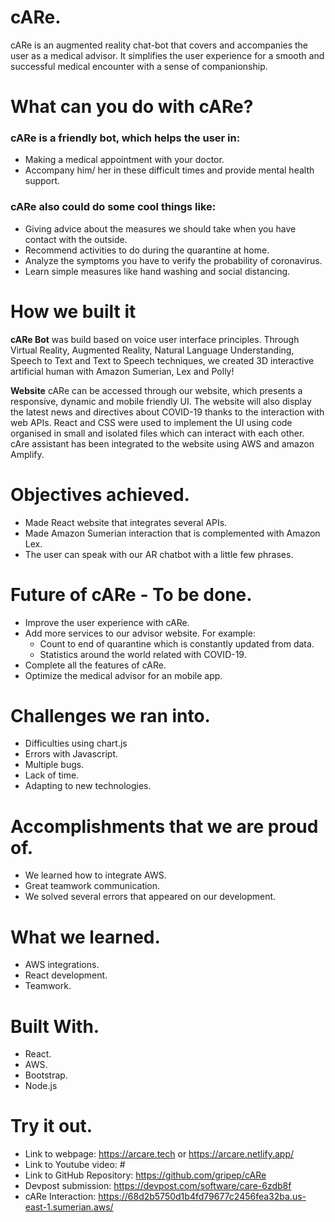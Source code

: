 # cARe.

cARe is an augmented reality chat-bot that covers and accompanies the user as a medical advisor. It simplifies the user experience for a smooth and successful medical encounter with a sense of companionship.

# What can you do with cARe?

### cARe is a friendly bot, which helps the user in: 
- Making a medical appointment with your doctor.
- Accompany him/ her in these difficult times and provide mental health support.

### cARe also could do some cool things like:
- Giving advice about the measures we should take when you have contact with the outside.
- Recommend activities to do during the quarantine at home.
- Analyze the symptoms you have to verify the probability of coronavirus.
- Learn simple measures like hand washing and social distancing.

# How we built it

**cARe Bot** was build based on voice user interface principles. Through Virtual Reality, Augmented Reality, Natural Language Understanding, Speech to Text and Text to Speech techniques, we created 3D interactive artificial human with Amazon Sumerian, Lex and Polly! 

**Website** cARe can be accessed through our website, which presents a responsive, dynamic and mobile friendly UI. The website will also display the latest news and directives about COVID-19 thanks to the interaction with web APIs.
React and CSS were used to implement the UI using code organised in small and isolated files which can interact with each other. cAre assistant has been integrated to the website using AWS and amazon Amplify.

# Objectives achieved.

- Made React website that integrates several APIs.
- Made Amazon Sumerian interaction that is complemented with Amazon Lex.
- The user can speak with our AR chatbot with a little few phrases.

# Future of cARe - To be done.

- Improve the user experience with cARe.
- Add more services to our advisor website. For example: 
  - Count to end of quarantine which is constantly updated from data.
  - Statistics around the world related with COVID-19.
- Complete all the features of cARe.
- Optimize the medical advisor for an mobile app.

# Challenges we ran into.

- Difficulties using chart.js
- Errors with Javascript.
- Multiple bugs.
- Lack of time.
- Adapting to new technologies.

# Accomplishments that we are proud of.

- We learned how to integrate AWS.
- Great teamwork communication.
- We solved several errors that appeared on our development.

# What we learned.

- AWS integrations.
- React development.
- Teamwork.

# Built With.

- React.
- AWS.
- Bootstrap.
- Node.js

# Try it out. 

- Link to webpage: https://arcare.tech or https://arcare.netlify.app/
- Link to Youtube video: #
- Link to GitHub Repository: https://github.com/gripep/cARe
- Devpost submission: https://devpost.com/software/care-6zdb8f
- cARe Interaction: https://68d2b5750d1b4fd79677c2456fea32ba.us-east-1.sumerian.aws/
